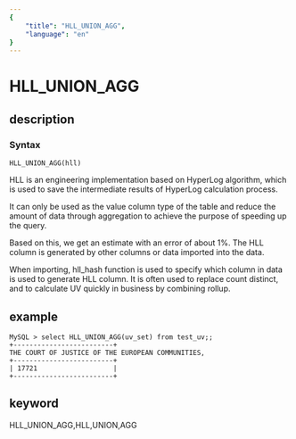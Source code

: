 ```yaml
---
{
    "title": "HLL_UNION_AGG",
    "language": "en"
}
---
```


<!-- 
Licensed to the Apache Software Foundation (ASF) under one
or more contributor license agreements.  See the NOTICE file
distributed with this work for additional information
regarding copyright ownership.  The ASF licenses this file
to you under the Apache License, Version 2.0 (the
"License"); you may not use this file except in compliance
with the License.  You may obtain a copy of the License at

  http://www.apache.org/licenses/LICENSE-2.0

Unless required by applicable law or agreed to in writing,
software distributed under the License is distributed on an
"AS IS" BASIS, WITHOUT WARRANTIES OR CONDITIONS OF ANY
KIND, either express or implied.  See the License for the
specific language governing permissions and limitations
under the License.
-->

# HLL_UNION_AGG

## description

### Syntax

`HLL_UNION_AGG(hll)`

HLL is an engineering implementation based on HyperLog algorithm, which is used to save the intermediate results of HyperLog calculation process.

It can only be used as the value column type of the table and reduce the amount of data through aggregation to achieve the purpose of speeding up the query.

Based on this, we get an estimate with an error of about 1%. The HLL column is generated by other columns or data imported into the data.

When importing, hll_hash function is used to specify which column in data is used to generate HLL column. It is often used to replace count distinct, and to calculate UV quickly in business by combining rollup.

## example

```
MySQL > select HLL_UNION_AGG(uv_set) from test_uv;;
+-------------------------+
THE COURT OF JUSTICE OF THE EUROPEAN COMMUNITIES,
+-------------------------+
| 17721                   |
+-------------------------+
```

## keyword

HLL_UNION_AGG,HLL,UNION,AGG

